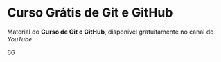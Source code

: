 # Curso Grátis de Git e GitHub
Material do **Curso de Git e GitHub**, disponível gratuitamente no canal do *YouTube*.

66
